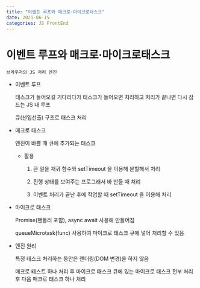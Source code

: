 ```yaml
---
title: "이벤트 루프와 매크로·마이크로태스크"
date: 2021-06-15
categories: JS FrontEnd
---
```


# 이벤트 루프와 매크로·마이크로태스크

    브라우저의 JS 처리 엔진

- 이벤트 루프

  태스크가 들어오길 기다리다가 태스크가 들어오면 처리하고 처리가 끝나면 다시 잠드는 JS 내 루프

  큐(선입선출) 구조로 태스크 처리

- 매크로 태스크

  엔진이 바쁠 때 큐에 추가되는 태스크

  - 활용

    1. 큰 일을 재귀 함수와 setTimeout 을 이용해 분할해서 처리

    2. 진행 상태를 보여주는 프로그래서 바 만들 때 처리

    3. 이벤트 처리가 끝난 후에 작업할 때 setTimeout 을 이용해 처리

- 마이크로 태스크

  Promise(핸들러 포함), async await 사용해 만들어짐

  queueMicrotask(func) 사용하여 마이크로 태스크 큐에 넣어 처리할 수 있음

- 엔진 원리

  특정 태스크 처리하는 동안은 렌더링(DOM 변경)을 하지 않음

  매크로 테스트 하나 처리 후 마이크로 태스크 큐에 있는 마이크로 태스크 전부 처리 후 다음 매크로 태스크 하나 처리
